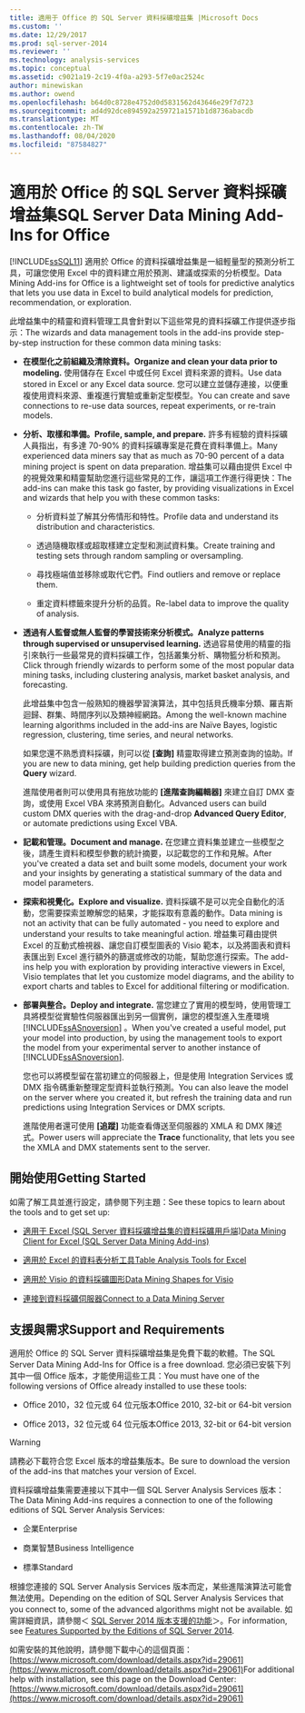 ```yaml
---
title: 適用于 Office 的 SQL Server 資料採礦增益集 |Microsoft Docs
ms.custom: ''
ms.date: 12/29/2017
ms.prod: sql-server-2014
ms.reviewer: ''
ms.technology: analysis-services
ms.topic: conceptual
ms.assetid: c9021a19-2c19-4f0a-a293-5f7e0ac2524c
author: minewiskan
ms.author: owend
ms.openlocfilehash: b64d0c8728e4752d0d5831562d43646e29f7d723
ms.sourcegitcommit: ad4d92dce894592a259721a1571b1d8736abacdb
ms.translationtype: MT
ms.contentlocale: zh-TW
ms.lasthandoff: 08/04/2020
ms.locfileid: "87584827"
---
```

# <a name="sql-server-data-mining-add-ins-for-office"></a><span data-ttu-id="62b93-102">適用於 Office 的 SQL Server 資料採礦增益集</span><span class="sxs-lookup"><span data-stu-id="62b93-102">SQL Server Data Mining Add-Ins for Office</span></span>
  [!INCLUDE[ssSQL11](../../includes/sssql11-md.md)] <span data-ttu-id="62b93-103">適用於 Office 的資料採礦增益集是一組輕量型的預測分析工具，可讓您使用 Excel 中的資料建立用於預測、建議或探索的分析模型。</span><span class="sxs-lookup"><span data-stu-id="62b93-103">Data Mining Add-ins for Office is a lightweight set of tools for predictive analytics that lets you use data in Excel to build analytical models for prediction, recommendation, or exploration.</span></span>  
  
 <span data-ttu-id="62b93-104">此增益集中的精靈和資料管理工具會針對以下這些常見的資料採礦工作提供逐步指示：</span><span class="sxs-lookup"><span data-stu-id="62b93-104">The wizards and data management tools in the add-ins provide step-by-step instruction for these common data mining tasks:</span></span>  
  
-   <span data-ttu-id="62b93-105">**在模型化之前組織及清除資料。**</span><span class="sxs-lookup"><span data-stu-id="62b93-105">**Organize and clean your data prior to modeling.**</span></span> <span data-ttu-id="62b93-106">使用儲存在 Excel 中或任何 Excel 資料來源的資料。</span><span class="sxs-lookup"><span data-stu-id="62b93-106">Use data stored in Excel or any Excel data source.</span></span> <span data-ttu-id="62b93-107">您可以建立並儲存連接，以便重複使用資料來源、重複進行實驗或重新定型模型。</span><span class="sxs-lookup"><span data-stu-id="62b93-107">You can create and save connections to re-use data sources, repeat experiments, or re-train models.</span></span>  
  
-   <span data-ttu-id="62b93-108">**分析、取樣和準備。**</span><span class="sxs-lookup"><span data-stu-id="62b93-108">**Profile, sample, and prepare.**</span></span> <span data-ttu-id="62b93-109">許多有經驗的資料採礦人員指出，有多達 70-90% 的資料採礦專案是花費在資料準備上。</span><span class="sxs-lookup"><span data-stu-id="62b93-109">Many experienced data miners say that as much as 70-90 percent of a data mining project is spent on data preparation.</span></span> <span data-ttu-id="62b93-110">增益集可以藉由提供 Excel 中的視覺效果和精靈幫助您進行這些常見的工作，讓這項工作進行得更快：</span><span class="sxs-lookup"><span data-stu-id="62b93-110">The add-ins can make this task go faster, by providing visualizations in Excel and wizards that help you with these common tasks:</span></span>  
  
    -   <span data-ttu-id="62b93-111">分析資料並了解其分佈情形和特性。</span><span class="sxs-lookup"><span data-stu-id="62b93-111">Profile data and understand its distribution and characteristics.</span></span>  
  
    -   <span data-ttu-id="62b93-112">透過隨機取樣或超取樣建立定型和測試資料集。</span><span class="sxs-lookup"><span data-stu-id="62b93-112">Create training and testing sets through random sampling or oversampling.</span></span>  
  
    -   <span data-ttu-id="62b93-113">尋找極端值並移除或取代它們。</span><span class="sxs-lookup"><span data-stu-id="62b93-113">Find outliers and remove or replace them.</span></span>  
  
    -   <span data-ttu-id="62b93-114">重定資料標籤來提升分析的品質。</span><span class="sxs-lookup"><span data-stu-id="62b93-114">Re-label data to improve the quality of analysis.</span></span>  
  
-   <span data-ttu-id="62b93-115">**透過有人監督或無人監督的學習技術來分析模式。**</span><span class="sxs-lookup"><span data-stu-id="62b93-115">**Analyze patterns through supervised or unsupervised learning.**</span></span> <span data-ttu-id="62b93-116">透過容易使用的精靈的指引來執行一些最常見的資料採礦工作，包括叢集分析、購物籃分析和預測。</span><span class="sxs-lookup"><span data-stu-id="62b93-116">Click through friendly wizards to perform some of the most popular data mining tasks, including clustering analysis, market basket analysis, and forecasting.</span></span>  
  
     <span data-ttu-id="62b93-117">此增益集中包含一般熟知的機器學習演算法，其中包括貝氏機率分類、羅吉斯迴歸、群集、時間序列以及類神經網路。</span><span class="sxs-lookup"><span data-stu-id="62b93-117">Among the well-known machine learning algorithms included in the add-ins are Naïve Bayes, logistic regression, clustering, time series, and neural networks.</span></span>  
  
     <span data-ttu-id="62b93-118">如果您還不熟悉資料採礦，則可以從 **[查詢]** 精靈取得建立預測查詢的協助。</span><span class="sxs-lookup"><span data-stu-id="62b93-118">If you are new to data mining, get help building prediction queries from the **Query** wizard.</span></span>  
  
     <span data-ttu-id="62b93-119">進階使用者則可以使用具有拖放功能的 **[進階查詢編輯器]** 來建立自訂 DMX 查詢，或使用 Excel VBA 來將預測自動化。</span><span class="sxs-lookup"><span data-stu-id="62b93-119">Advanced users can build custom DMX queries with the drag-and-drop **Advanced Query Editor**, or automate predictions using Excel VBA.</span></span>  
  
-   <span data-ttu-id="62b93-120">**記載和管理。**</span><span class="sxs-lookup"><span data-stu-id="62b93-120">**Document and manage.**</span></span> <span data-ttu-id="62b93-121">在您建立資料集並建立一些模型之後，請產生資料和模型參數的統計摘要，以記載您的工作和見解。</span><span class="sxs-lookup"><span data-stu-id="62b93-121">After you've created a data set and built some models, document your work and your insights by generating a statistical summary of the data and model parameters.</span></span>  
  
-   <span data-ttu-id="62b93-122">**探索和視覺化。**</span><span class="sxs-lookup"><span data-stu-id="62b93-122">**Explore and visualize.**</span></span> <span data-ttu-id="62b93-123">資料採礦不是可以完全自動化的活動，您需要探索並瞭解您的結果，才能採取有意義的動作。</span><span class="sxs-lookup"><span data-stu-id="62b93-123">Data mining is not an activity that can be fully automated - you need to explore and understand your results to take meaningful action.</span></span> <span data-ttu-id="62b93-124">增益集可藉由提供 Excel 的互動式檢視器、讓您自訂模型圖表的 Visio 範本，以及將圖表和資料表匯出到 Excel 進行額外的篩選或修改的功能，幫助您進行探索。</span><span class="sxs-lookup"><span data-stu-id="62b93-124">The add-ins help you with exploration by providing interactive viewers in Excel, Visio templates that let you customize model diagrams, and the ability to export charts and tables to Excel for additional filtering or modification.</span></span>  
  
-   <span data-ttu-id="62b93-125">**部署與整合。**</span><span class="sxs-lookup"><span data-stu-id="62b93-125">**Deploy and integrate.**</span></span> <span data-ttu-id="62b93-126">當您建立了實用的模型時，使用管理工具將模型從實驗性伺服器匯出到另一個實例，讓您的模型進入生產環境 [!INCLUDE[ssASnoversion](../../includes/ssasnoversion-md.md)] 。</span><span class="sxs-lookup"><span data-stu-id="62b93-126">When you've created a useful model, put your model into production, by using the management tools to export the model from your experimental server to another instance of [!INCLUDE[ssASnoversion](../../includes/ssasnoversion-md.md)].</span></span>  
  
     <span data-ttu-id="62b93-127">您也可以將模型留在當初建立的伺服器上，但是使用 Integration Services 或 DMX 指令碼重新整理定型資料並執行預測。</span><span class="sxs-lookup"><span data-stu-id="62b93-127">You can also leave the model on the server where you created it, but refresh the training data and run predictions using Integration Services or DMX scripts.</span></span>  
  
     <span data-ttu-id="62b93-128">進階使用者還可使用 **[追蹤]** 功能查看傳送至伺服器的 XMLA 和 DMX 陳述式。</span><span class="sxs-lookup"><span data-stu-id="62b93-128">Power users will appreciate the **Trace** functionality, that lets you see the XMLA and DMX statements sent to the server.</span></span>  
  
## <a name="getting-started"></a><span data-ttu-id="62b93-129">開始使用</span><span class="sxs-lookup"><span data-stu-id="62b93-129">Getting Started</span></span>  
 <span data-ttu-id="62b93-130">如需了解工具並進行設定，請參閱下列主題：</span><span class="sxs-lookup"><span data-stu-id="62b93-130">See these topics to learn about the tools and to get set up:</span></span>  
  
-   [<span data-ttu-id="62b93-131">適用于 Excel &#40;SQL Server 資料採礦增益集的資料採礦用戶端&#41;</span><span class="sxs-lookup"><span data-stu-id="62b93-131">Data Mining Client for Excel &#40;SQL Server Data Mining Add-ins&#41;</span></span>](../data-mining-client-for-excel-sql-server-data-mining-add-ins.md)  
  
-   [<span data-ttu-id="62b93-132">適用於 Excel 的資料表分析工具</span><span class="sxs-lookup"><span data-stu-id="62b93-132">Table Analysis Tools for Excel</span></span>](../table-analysis-tools-for-excel.md)  
  
-   [<span data-ttu-id="62b93-133">適用於 Visio 的資料採礦圖形</span><span class="sxs-lookup"><span data-stu-id="62b93-133">Data Mining Shapes for Visio</span></span>](../data-mining-shapes-for-visio.md)  
  
-   [<span data-ttu-id="62b93-134">連接到資料採礦伺服器</span><span class="sxs-lookup"><span data-stu-id="62b93-134">Connect to a Data Mining Server</span></span>](../connect-to-a-data-mining-server.md)  
  
## <a name="support-and-requirements"></a><span data-ttu-id="62b93-135">支援與需求</span><span class="sxs-lookup"><span data-stu-id="62b93-135">Support and Requirements</span></span>  
 <span data-ttu-id="62b93-136">適用於 Office 的 SQL Server 資料採礦增益集是免費下載的軟體。</span><span class="sxs-lookup"><span data-stu-id="62b93-136">The SQL Server Data Mining Add-Ins for Office is a free download.</span></span> <span data-ttu-id="62b93-137">您必須已安裝下列其中一個 Office 版本，才能使用這些工具：</span><span class="sxs-lookup"><span data-stu-id="62b93-137">You must have one of the following versions of Office already installed to use these tools:</span></span>  
  
-   <span data-ttu-id="62b93-138">Office 2010，32 位元或 64 位元版本</span><span class="sxs-lookup"><span data-stu-id="62b93-138">Office 2010, 32-bit or 64-bit version</span></span>  
  
-   <span data-ttu-id="62b93-139">Office 2013，32 位元或 64 位元版本</span><span class="sxs-lookup"><span data-stu-id="62b93-139">Office 2013, 32-bit or 64-bit version</span></span>  
  
> [!WARNING]  
>  <span data-ttu-id="62b93-140">請務必下載符合您 Excel 版本的增益集版本。</span><span class="sxs-lookup"><span data-stu-id="62b93-140">Be sure to download the version of the add-ins that matches your version of Excel.</span></span>  
  
 <span data-ttu-id="62b93-141">資料採礦增益集需要連接以下其中一個 SQL Server Analysis Services 版本：</span><span class="sxs-lookup"><span data-stu-id="62b93-141">The Data Mining Add-ins requires a connection to one of the following editions of SQL Server Analysis Services:</span></span>  
  
-   <span data-ttu-id="62b93-142">企業</span><span class="sxs-lookup"><span data-stu-id="62b93-142">Enterprise</span></span>  
  
-   <span data-ttu-id="62b93-143">商業智慧</span><span class="sxs-lookup"><span data-stu-id="62b93-143">Business Intelligence</span></span>  
  
-   <span data-ttu-id="62b93-144">標準</span><span class="sxs-lookup"><span data-stu-id="62b93-144">Standard</span></span>  
  
 <span data-ttu-id="62b93-145">根據您連接的 SQL Server Analysis Services 版本而定，某些進階演算法可能會無法使用。</span><span class="sxs-lookup"><span data-stu-id="62b93-145">Depending on the edition of SQL Server Analysis Services that you connect to, some of the advanced algorithms might not be available.</span></span> <span data-ttu-id="62b93-146">如需詳細資訊，請參閱＜ [SQL Server 2014 版本支援的功能](https://msdn.microsoft.com/library/cc645993.aspx)＞。</span><span class="sxs-lookup"><span data-stu-id="62b93-146">For information, see [Features Supported by the Editions of SQL Server 2014](https://msdn.microsoft.com/library/cc645993.aspx).</span></span>  
  
 <span data-ttu-id="62b93-147">如需安裝的其他說明，請參閱下載中心的這個頁面：[https://www.microsoft.com/download/details.aspx?id=29061](https://www.microsoft.com/download/details.aspx?id=29061)</span><span class="sxs-lookup"><span data-stu-id="62b93-147">For additional help with installation, see this page on the Download Center: [https://www.microsoft.com/download/details.aspx?id=29061](https://www.microsoft.com/download/details.aspx?id=29061)</span></span>  
  
  

